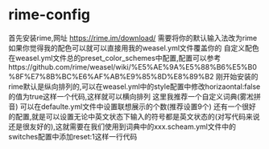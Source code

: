 # rime-config
首先安装rime,网址 https://rime.im/download/
需要将你的默认输入法改为rime
如果你觉得我的配色可以就可以直接用我的weasel.yml文件覆盖你的
自定义配色在weasel.yml文件总的preset_color_schemes中配置,配置可以参考https://github.com/rime/weasel/wiki/%E5%AE%9A%E5%88%B6%E5%B0%8F%E7%8B%BC%E6%AF%AB%E9%85%8D%E8%89%B2
刚开始安装的rime默认是纵向排列的,可以在weasel.yml中的style配置中修改horizaontal:false的值为true这样一个代码,这样就可以横向排列
这里我推荐一个自定义词典(雾凇拼音)
可以在defaulte.yml文件中设置联想展示的个数(推荐设置9个)
还有一个很好的配置,就是可以设置无论中英文状态下输入的符号都是英文状态的(对写代码来说还是很友好的),这就需要在我们使用到词典中的xxx.scheam.yml文件中的switches配置中添加reset:1这样一行代码
